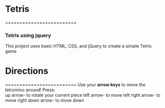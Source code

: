 # Tetris
=========================
### Tetris using jquery

This project uses basic HTML, CSS, and jQuery to create a simple Tetris game  

# Directions
=========================
Use your **arrow keys** to move the tetromino around!
Press:  
up arrow- to rotate your current piece
left arrow- to move left
right arrow- to move right
down arrow- to move down
